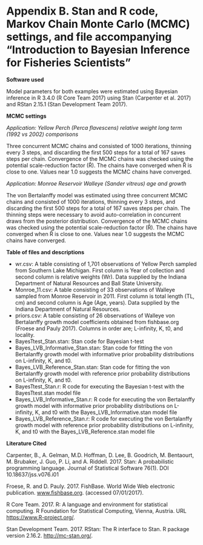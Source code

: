 # Appendix B. Stan and R code, Markov Chain Monte Carlo (MCMC) settings, and file accompanying “Introduction to Bayesian Inference for Fisheries Scientists”

<b>Software used</b>

Model parameters for both examples were estimated using Bayesian inference in R 3.4.0 (R Core Team 2017) using Stan (Carpenter et al. 2017) and RStan 2.15.1 (Stan Development Team 2017).

<b>MCMC settings</b>

<i>Application: Yellow Perch (Perca flavescens) relative weight long term (1992 vs 2002) comparisons</i>

Three concurrent MCMC chains and consisted of 1000 iterations, thinning every 3 steps, and discarding the first 500 steps for a total of 167 saves steps per chain. Convergence of the MCMC chains was checked using the potential scale-reduction factor (Ȓ). The chains have converged when Ȓ is close to one. Values near 1.0 suggests the MCMC chains have converged.

<i>Application: Monroe Reservoir Walleye (Sander vitreus) age and growth</i>

The von Bertalanffy model was estimated using three concurrent MCMC chains and consisted of 1000 iterations, thinning every 3 steps, and discarding the first 500 steps for a total of 167 saves steps per chain. The thinning steps were necessary to avoid auto-correlation in concurrent draws from the posterior distribution. Convergence of the MCMC chains was checked using the potential scale-reduction factor (Ȓ). The chains have converged when Ȓ is close to one. Values near 1.0 suggests the MCMC chains have converged.	

<b>Table of files and descriptions</b>
<ul>
<li>wr.csv: A table consisting of 1,701 observations of Yellow Perch sampled from Southern Lake Michigan. First column is Year of collection and second column is relative weights (Wr). Data supplied by the Indiana Department of Natural Resources and Ball State University.<br></li>
<li>Monroe_11.csv: A table consisting of 33 observations of Walleye sampled from Monroe Reservoir in 2011. First column is total length (TL, cm) and second column is Age (Age, years). Data supplied by the Indiana Department of Natural Resources.<br></li>
<li>priors.csv: A table consisting of 26 observations of Walleye von Bertalanffy growth model coefficients obtained from fishbase.org (Froese and Pauly 2017). Columns in order are; L-infinity, K, t0, and locality.<br></li>
<li>BayesTtest_Stan.stan:	Stan code for Bayesian t-test<br></li>
<li>Bayes_LVB_Informative_Stan.stan:	Stan code for fitting the von Bertalanffy growth model with informative prior probability distributions on L-infinity, K, and t0.<br></li>
<li>Bayes_LVB_Reference_Stan.stan:	Stan code for fitting the von Bertalanffy growth model with reference prior probability distributions on L-infinity, K, and t0.<br></li>
<li>BayesTtest_Stan.r:	R code for executing the Bayesian t-test with the BayesTtest.stan model file<br></li>
<li>Bayes_LVB_Informative_Stan.r:	R code for executing the von Bertalanffy growth model with informative prior probability distributions on L-infinity, K, and t0 with the Bayes_LVB_Informative.stan model file<br></li>
<li>Bayes_LVB_Reference_Stan.r:	R code for executing the von Bertalanffy growth model with reference prior probability distributions on L-infinity, K, and t0 with the Bayes_LVB_Reference.stan model file</li>
</ul>

<b>Literature Cited</b>

Carpenter, B., A. Gelman, M.D. Hoffman, D. Lee, B. Goodrich, M. Bentaourt, M. Brubaker, J. Guo, P. Li, and A. Riddell. 2017. Stan: A probabilistic programming language. Journal of Statistical Software 76(1). DOI 10.18637/jss.v076.i01

Froese, R. and D. Pauly. 2017. FishBase. World Wide Web electronic publication. www.fishbase.org. (accessed 07/01/2017).

R Core Team. 2017. R: A language and environment for statistical computing. R Foundation for Statistical Computing, Vienna, Austria. URL https://www.R-project.org/.

Stan Development Team. 2017. RStan: The R interface to Stan. R package version 2.16.2. http://mc-stan.org/.
